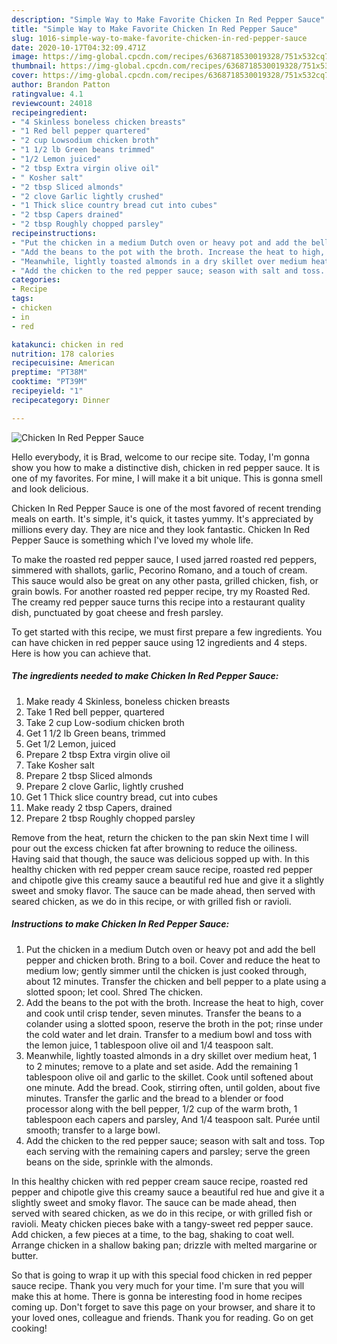 ```yaml
---
description: "Simple Way to Make Favorite Chicken In Red Pepper Sauce"
title: "Simple Way to Make Favorite Chicken In Red Pepper Sauce"
slug: 1016-simple-way-to-make-favorite-chicken-in-red-pepper-sauce
date: 2020-10-17T04:32:09.471Z
image: https://img-global.cpcdn.com/recipes/6368718530019328/751x532cq70/chicken-in-red-pepper-sauce-recipe-main-photo.jpg
thumbnail: https://img-global.cpcdn.com/recipes/6368718530019328/751x532cq70/chicken-in-red-pepper-sauce-recipe-main-photo.jpg
cover: https://img-global.cpcdn.com/recipes/6368718530019328/751x532cq70/chicken-in-red-pepper-sauce-recipe-main-photo.jpg
author: Brandon Patton
ratingvalue: 4.1
reviewcount: 24018
recipeingredient:
- "4 Skinless boneless chicken breasts"
- "1 Red bell pepper quartered"
- "2 cup Lowsodium chicken broth"
- "1 1/2 lb Green beans trimmed"
- "1/2 Lemon juiced"
- "2 tbsp Extra virgin olive oil"
- " Kosher salt"
- "2 tbsp Sliced almonds"
- "2 clove Garlic lightly crushed"
- "1 Thick slice country bread cut into cubes"
- "2 tbsp Capers drained"
- "2 tbsp Roughly chopped parsley"
recipeinstructions:
- "Put the chicken in a medium Dutch oven or heavy pot and add the bell pepper and chicken broth. Bring to a boil. Cover and reduce the heat to medium low; gently simmer until the chicken is just cooked through, about 12 minutes. Transfer the chicken and bell pepper to a plate using a slotted spoon; let cool. Shred The chicken."
- "Add the beans to the pot with the broth. Increase the heat to high, cover and cook until crisp tender, seven minutes. Transfer the beans to a colander using a slotted spoon, reserve the broth in the pot; rinse under the cold water and let drain. Transfer to a medium bowl and toss with the lemon juice, 1 tablespoon olive oil and 1/4 teaspoon salt."
- "Meanwhile, lightly toasted almonds in a dry skillet over medium heat, 1 to 2 minutes; remove to a plate and set aside. Add the remaining 1 tablespoon olive oil and garlic to the skillet. Cook until softened about one minute. Add the bread. Cook, stirring often, until golden, about five minutes. Transfer the garlic and the bread to a blender or food processor along with the bell pepper, 1/2 cup of the warm broth, 1 tablespoon each capers and parsley, And 1/4 teaspoon salt. Purée until smooth; transfer to a large bowl."
- "Add the chicken to the red pepper sauce; season with salt and toss. Top each serving with the remaining capers and parsley; serve the green beans on the side, sprinkle with the almonds."
categories:
- Recipe
tags:
- chicken
- in
- red

katakunci: chicken in red 
nutrition: 178 calories
recipecuisine: American
preptime: "PT38M"
cooktime: "PT39M"
recipeyield: "1"
recipecategory: Dinner

---
```



![Chicken In Red Pepper Sauce](https://img-global.cpcdn.com/recipes/6368718530019328/751x532cq70/chicken-in-red-pepper-sauce-recipe-main-photo.jpg)

Hello everybody, it is Brad, welcome to our recipe site. Today, I'm gonna show you how to make a distinctive dish, chicken in red pepper sauce. It is one of my favorites. For mine, I will make it a bit unique. This is gonna smell and look delicious.

Chicken In Red Pepper Sauce is one of the most favored of recent trending meals on earth. It's simple, it's quick, it tastes yummy. It's appreciated by millions every day. They are nice and they look fantastic. Chicken In Red Pepper Sauce is something which I've loved my whole life.

To make the roasted red pepper sauce, I used jarred roasted red peppers, simmered with shallots, garlic, Pecorino Romano, and a touch of cream. This sauce would also be great on any other pasta, grilled chicken, fish, or grain bowls. For another roasted red pepper recipe, try my Roasted Red. The creamy red pepper sauce turns this recipe into a restaurant quality dish, punctuated by goat cheese and fresh parsley.


To get started with this recipe, we must first prepare a few ingredients. You can have chicken in red pepper sauce using 12 ingredients and 4 steps. Here is how you can achieve that.

<!--inarticleads1-->

##### The ingredients needed to make Chicken In Red Pepper Sauce:

1. Make ready 4 Skinless, boneless chicken breasts
1. Take 1 Red bell pepper, quartered
1. Take 2 cup Low-sodium chicken broth
1. Get 1 1/2 lb Green beans, trimmed
1. Get 1/2 Lemon, juiced
1. Prepare 2 tbsp Extra virgin olive oil
1. Take  Kosher salt
1. Prepare 2 tbsp Sliced almonds
1. Prepare 2 clove Garlic, lightly crushed
1. Get 1 Thick slice country bread, cut into cubes
1. Make ready 2 tbsp Capers, drained
1. Prepare 2 tbsp Roughly chopped parsley


Remove from the heat, return the chicken to the pan skin Next time I will pour out the excess chicken fat after browning to reduce the oiliness. Having said that though, the sauce was delicious sopped up with. In this healthy chicken with red pepper cream sauce recipe, roasted red pepper and chipotle give this creamy sauce a beautiful red hue and give it a slightly sweet and smoky flavor. The sauce can be made ahead, then served with seared chicken, as we do in this recipe, or with grilled fish or ravioli. 

<!--inarticleads2-->

##### Instructions to make Chicken In Red Pepper Sauce:

1. Put the chicken in a medium Dutch oven or heavy pot and add the bell pepper and chicken broth. Bring to a boil. Cover and reduce the heat to medium low; gently simmer until the chicken is just cooked through, about 12 minutes. Transfer the chicken and bell pepper to a plate using a slotted spoon; let cool. Shred The chicken.
1. Add the beans to the pot with the broth. Increase the heat to high, cover and cook until crisp tender, seven minutes. Transfer the beans to a colander using a slotted spoon, reserve the broth in the pot; rinse under the cold water and let drain. Transfer to a medium bowl and toss with the lemon juice, 1 tablespoon olive oil and 1/4 teaspoon salt.
1. Meanwhile, lightly toasted almonds in a dry skillet over medium heat, 1 to 2 minutes; remove to a plate and set aside. Add the remaining 1 tablespoon olive oil and garlic to the skillet. Cook until softened about one minute. Add the bread. Cook, stirring often, until golden, about five minutes. Transfer the garlic and the bread to a blender or food processor along with the bell pepper, 1/2 cup of the warm broth, 1 tablespoon each capers and parsley, And 1/4 teaspoon salt. Purée until smooth; transfer to a large bowl.
1. Add the chicken to the red pepper sauce; season with salt and toss. Top each serving with the remaining capers and parsley; serve the green beans on the side, sprinkle with the almonds.


In this healthy chicken with red pepper cream sauce recipe, roasted red pepper and chipotle give this creamy sauce a beautiful red hue and give it a slightly sweet and smoky flavor. The sauce can be made ahead, then served with seared chicken, as we do in this recipe, or with grilled fish or ravioli. Meaty chicken pieces bake with a tangy-sweet red pepper sauce. Add chicken, a few pieces at a time, to the bag, shaking to coat well. Arrange chicken in a shallow baking pan; drizzle with melted margarine or butter. 

So that is going to wrap it up with this special food chicken in red pepper sauce recipe. Thank you very much for your time. I'm sure that you will make this at home. There is gonna be interesting food in home recipes coming up. Don't forget to save this page on your browser, and share it to your loved ones, colleague and friends. Thank you for reading. Go on get cooking!
